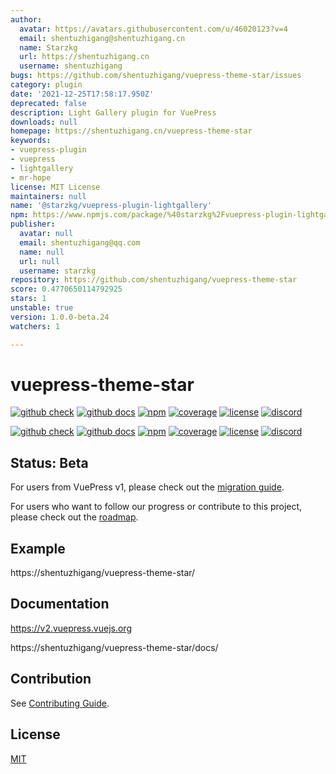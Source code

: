 ```yaml
---
author:
  avatar: https://avatars.githubusercontent.com/u/46020123?v=4
  email: shentuzhigang@shentuzhigang.cn
  name: Starzkg
  url: https://shentuzhigang.cn
  username: shentuzhigang
bugs: https://github.com/shentuzhigang/vuepress-theme-star/issues
category: plugin
date: '2021-12-25T17:58:17.950Z'
deprecated: false
description: Light Gallery plugin for VuePress
downloads: null
homepage: https://shentuzhigang.cn/vuepress-theme-star
keywords:
- vuepress-plugin
- vuepress
- lightgallery
- mr-hope
license: MIT License
maintainers: null
name: '@starzkg/vuepress-plugin-lightgallery'
npm: https://www.npmjs.com/package/%40starzkg%2Fvuepress-plugin-lightgallery
publisher:
  avatar: null
  email: shentuzhigang@qq.com
  name: null
  url: null
  username: starzkg
repository: https://github.com/shentuzhigang/vuepress-theme-star
score: 0.4770650114792925
stars: 1
unstable: true
version: 1.0.0-beta.24
watchers: 1

---
```


# vuepress-theme-star

[![github check](https://github.com/vuepress/vuepress-next/workflows/check/badge.svg)](https://github.com/vuepress/vuepress-next/actions?query=workflow%3Acheck)
[![github docs](https://github.com/vuepress/vuepress-next/workflows/docs/badge.svg)](https://github.com/vuepress/vuepress-next/actions?query=workflow%3Adocs)
[![npm](https://badgen.net/npm/v/vuepress/next)](https://www.npmjs.com/package/vuepress)
[![coverage](https://coveralls.io/repos/github/vuepress/vuepress-next/badge.svg?branch=main)](https://coveralls.io/github/vuepress/vuepress-next?branch=main)
[![license](https://badgen.net/github/license/vuepress/vuepress-next)](https://github.com/vuepress/vuepress-next/blob/main/LICENSE)
[![discord](https://badgen.net/discord/online-members/ptFjefy6H5?icon=discord&label=discord)](https://discord.gg/ptFjefy6H5)

[![github check](https://github.com/shentuzhigang/vuepress-theme-star/workflows/check/badge.svg)](https://github.com/shentuzhigang/vuepress-theme-star/actions?query=workflow%3Acheck)
[![github docs](https://github.com/shentuzhigang/vuepress-theme-star/workflows/docs/badge.svg)](https://github.com/shentuzhigang/vuepress-theme-star/actions?query=workflow%3Adocs)
[![npm](https://badgen.net/npm/v/@starzkg/vuepress-theme-star/beta)](https://www.npmjs.com/package/@starzkg/vuepress-theme-star)
[![coverage](https://coveralls.io/repos/github/shentuzhigang/vuepress-theme-star/badge.svg?branch=main)](https://coveralls.io/github/shentuzhigang/vuepress-theme-star?branch=main)
[![license](https://badgen.net/github/license/shentuzhigang/vuepress-theme-star)](https://github.com/shentuzhigang/vuepress-theme-star/blob/main/LICENSE)
[![discord](https://badgen.net/discord/online-members/ptFjefy6H5?icon=discord&label=discord)](https://discord.gg/ptFjefy6H5)

## Status: Beta

For users from VuePress v1, please check out the [migration guide](https://v2.vuepress.vuejs.org/guide/migration.html).

For users who want to follow our progress or contribute to this project, please check out
the [roadmap](https://github.com/shentuzhigang/vuepress-theme-star/discussions/68).

## Example

https://shentuzhigang/vuepress-theme-star/

## Documentation

https://v2.vuepress.vuejs.org

https://shentuzhigang/vuepress-theme-star/docs/

## Contribution

See [Contributing Guide](https://github.com/shentuzhigang/vuepress-theme-star/blob/main/docs/contributing.md).

## License

[MIT](https://github.com/shentuzhigang/vuepress-theme-star/blob/main/LICENSE)
